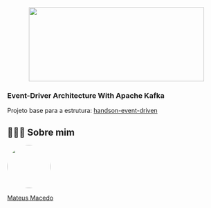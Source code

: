 <h1 align="center">
<img src="https://www.seekpng.com/png/full/70-704617_white-on-transparent-kafka-logo-svg.png" width="405" height="172">
</h1>

### Event-Driver Architecture With Apache Kafka

Projeto base para a estrutura: [handson-event-driven](https://github.com/normandesjr/handson-event-driven)

## 👨🏻‍🚀 Sobre mim
<a href="https://www.linkedin.com/in/mateus-macedo-937a32163/">
 <img style="border-radius:50%" width="100px; "src="https://avatars.githubusercontent.com/u/63172367?s=460&u=11fd26ea8a7f5663d7707d7ef254e4f8bfca1b05&v=4"/>
 <p>Mateus Macedo</p>
</a>


